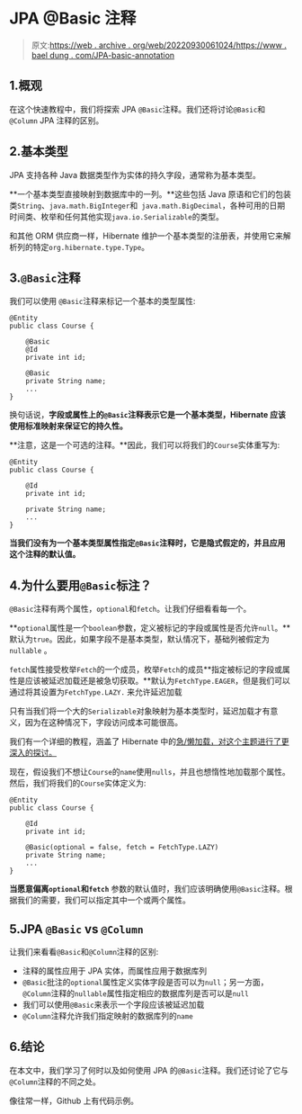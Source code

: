 # JPA @Basic 注释

> 原文:[https://web . archive . org/web/20220930061024/https://www . bael dung . com/JPA-basic-annotation](https://web.archive.org/web/20220930061024/https://www.baeldung.com/jpa-basic-annotation)

## 1.概观

在这个快速教程中，我们将探索 JPA `@Basic`注释。我们还将讨论`@Basic`和`@Column` JPA 注释的区别。

## 2.基本类型

JPA 支持各种 Java 数据类型作为实体的持久字段，通常称为基本类型。

**一个基本类型直接映射到数据库中的一列。**这些包括 Java 原语和它们的包装类`String`、`java.math.BigInteger`和` java.math.BigDecimal`，各种可用的日期时间类、枚举和任何其他实现`java.io.Serializable`的类型。

和其他 ORM 供应商一样，Hibernate 维护一个基本类型的注册表，并使用它来解析列的特定`org.hibernate.type.Type`。

## 3.`@Basic`注释

我们可以使用 `@Basic`注释来标记一个基本的类型属性:

```
@Entity
public class Course {

    @Basic
    @Id
    private int id;

    @Basic
    private String name;
    ...
}
```

换句话说，**字段或属性上的`@Basic`注释表示它是一个基本类型，Hibernate 应该使用标准映射来保证它的持久性。**

**注意，这是一个可选的注释。**因此，我们可以将我们的`Course`实体重写为:

```
@Entity
public class Course {

    @Id
    private int id;

    private String name;
    ...
}
```

**当我们没有为一个基本类型属性指定`@Basic`注释时，它是隐式假定的，并且应用这个注释的默认值。**

## 4.为什么要用`@Basic`标注？

`@Basic`注释有两个属性，`optional`和`fetch`。让我们仔细看看每一个。

**`optional`属性是一个`boolean`参数，定义被标记的字段或属性是否允许`null`。**默认为`true`。因此，如果字段不是基本类型，默认情况下，基础列被假定为`nullable` 。

`fetch`属性接受枚举`Fetch`的一个成员，枚举`Fetch`的成员**指定被标记的字段或属性是应该被延迟加载还是被急切获取。**默认为`FetchType.EAGER`，但是我们可以通过将其设置为`FetchType.LAZY.` 来允许延迟加载

只有当我们将一个大的`Serializable`对象映射为基本类型时，延迟加载才有意义，因为在这种情况下，字段访问成本可能很高。

我们有一个详细的教程，涵盖了 Hibernate 中的[急/懒加载，对这个主题进行了更深入的探讨。](/web/20220701015525/https://www.baeldung.com/hibernate-lazy-eager-loading)

现在，假设我们不想让`Course`的`name`使用`nulls`，并且也想惰性地加载那个属性。然后，我们将我们的`Course`实体定义为:

```
@Entity
public class Course {

    @Id
    private int id;

    @Basic(optional = false, fetch = FetchType.LAZY)
    private String name;
    ...
}
```

**当愿意偏离`optional`和`fetch`** 参数的默认值时，我们应该明确使用`@Basic`注释。根据我们的需要，我们可以指定其中一个或两个属性。

## 5.JPA `@Basic` vs `@Column`

让我们来看看`@Basic`和`@Column`注释的区别:

*   注释的属性应用于 JPA 实体，而属性应用于数据库列
*   `@Basic`批注的`optional`属性定义实体字段是否可以为`null`；另一方面，`@Column`注释的`nullable`属性指定相应的数据库列是否可以是`null`
*   我们可以使用`@Basic`来表示一个字段应该被延迟加载
*   `@Column`注释允许我们指定映射的数据库列的`name`

## 6.结论

在本文中，我们学习了何时以及如何使用 JPA 的`@Basic`注释。我们还讨论了它与`@Column`注释的不同之处。

像往常一样，Github 上有代码示例。